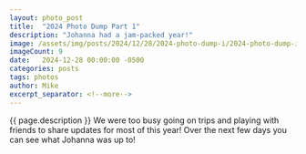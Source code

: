 ```yaml
---
layout: photo_post
title:  "2024 Photo Dump Part 1"
description: "Johanna had a jam-packed year!"
image: /assets/img/posts/2024/12/28/2024-photo-dump-i/2024-photo-dump-i-preview.jpg
imageCount: 9
date:   2024-12-28 00:00:00 -0500
categories: posts
tags: photos
author: Mike
excerpt_separator: <!--more-->
---
```


{{ page.description }} <!--more--> We were too busy going on trips and playing with friends to share updates for most of this year! Over the next few days you can see what Johanna was up to!
